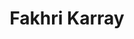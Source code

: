 ---
title: "Fakhri Karray"
weight: 1
description: "Provost and Professor of Machine Learning <br/> MBZUAI, UAE"
thumbnail: "/assets/images/team/fakhri_karray.jpg"
image: "/assets/images/team/fakhri_karray.jpg"
---